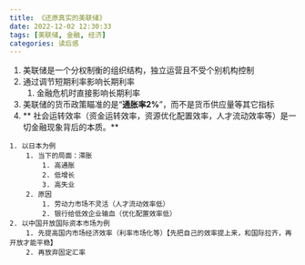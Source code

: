 ```yaml
---
title: 《还原真实的美联储》
date: 2022-12-02 12:30:33
tags: [美联储, 金融, 经济]
categories: 读后感
---
```


1.  美联储是一个分权制衡的组织结构，独立运营且不受个别机构控制
2.  通过调节短期利率影响长期利率
	1.  金融危机时直接影响长期利率
3.  美联储的货币政策瞄准的是“**通胀率2%**”，而不是货币供应量等其它指标
5.  ** 社会运转效率（资金运转效率，资源优化配置效率，人才流动效率等）是一切金融现象背后的本质。**
   <!-- more -->
	1. 以日本为例
		1. 当下的局面：滞胀
			1. 高通胀
			2. 低增长
			3. 高失业
		2. 原因
			1. 劳动力市场不灵活（人才流动效率低）
			2. 银行给低效企业输血（优化配置效率低）
	2. 以中国开放国际资本市场为例 
		1. 先提高国内市场经济效率（利率市场化等）【先把自己的效率提上来，和国际拉齐，再开放才能平稳】
		2. 再放弃固定汇率

